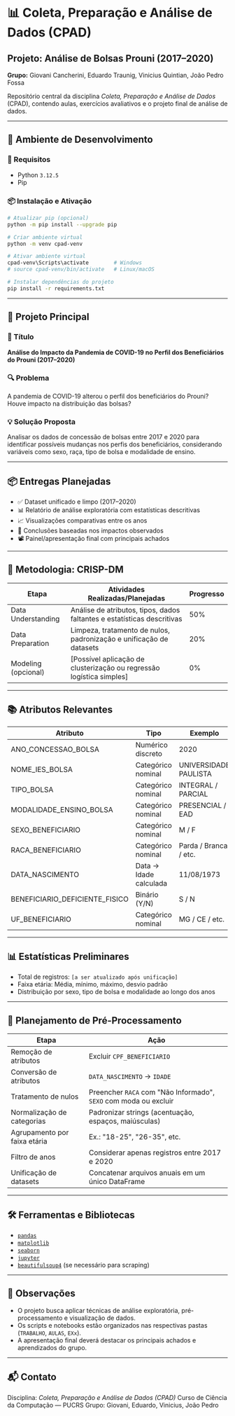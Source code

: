 # 📊 Coleta, Preparação e Análise de Dados (CPAD)

## Projeto: Análise de Bolsas Prouni (2017–2020)

**Grupo:** Giovani Cancherini, Eduardo Traunig, Vinicius Quintian, João Pedro Fossa

Repositório central da disciplina *Coleta, Preparação e Análise de Dados* (CPAD), contendo aulas, exercícios avaliativos e o projeto final de análise de dados.

---

## 🧪 Ambiente de Desenvolvimento

### 🔹 Requisitos

- Python `3.12.5`
- Pip

### 📦 Instalação e Ativação

```sh
# Atualizar pip (opcional)
python -m pip install --upgrade pip

# Criar ambiente virtual
python -m venv cpad-venv

# Ativar ambiente virtual
cpad-venv\Scripts\activate        # Windows
# source cpad-venv/bin/activate   # Linux/macOS

# Instalar dependências do projeto
pip install -r requirements.txt
````

---

## 🧠 Projeto Principal

### 🎯 Título

**Análise do Impacto da Pandemia de COVID-19 no Perfil dos Beneficiários do Prouni (2017–2020)**

### 🔍 Problema

A pandemia de COVID-19 alterou o perfil dos beneficiários do Prouni? Houve impacto na distribuição das bolsas?

### 💡 Solução Proposta

Analisar os dados de concessão de bolsas entre 2017 e 2020 para identificar possíveis mudanças nos perfis dos beneficiários, considerando variáveis como sexo, raça, tipo de bolsa e modalidade de ensino.

---

## 📦 Entregas Planejadas

* ✅ Dataset unificado e limpo (2017–2020)
* 📊 Relatório de análise exploratória com estatísticas descritivas
* 📈 Visualizações comparativas entre os anos
* 📌 Conclusões baseadas nos impactos observados
* 📽️ Painel/apresentação final com principais achados

---

## 🔄 Metodologia: CRISP-DM

| Etapa               | Atividades Realizadas/Planejadas                                        | Progresso |
| ------------------- | ----------------------------------------------------------------------- | --------- |
| Data Understanding  | Análise de atributos, tipos, dados faltantes e estatísticas descritivas | 50%       |
| Data Preparation    | Limpeza, tratamento de nulos, padronização e unificação de datasets     | 20%       |
| Modeling (opcional) | \[Possível aplicação de clusterização ou regressão logística simples]   | 0%        |

---

## 📚 Atributos Relevantes

| Atributo                         | Tipo                   | Exemplo               |
| -------------------------------- | ---------------------- | --------------------- |
| ANO\_CONCESSAO\_BOLSA            | Numérico discreto      | 2020                  |
| NOME\_IES\_BOLSA                 | Categórico nominal     | UNIVERSIDADE PAULISTA |
| TIPO\_BOLSA                      | Categórico nominal     | INTEGRAL / PARCIAL    |
| MODALIDADE\_ENSINO\_BOLSA        | Categórico nominal     | PRESENCIAL / EAD      |
| SEXO\_BENEFICIARIO               | Categórico nominal     | M / F                 |
| RACA\_BENEFICIARIO               | Categórico nominal     | Parda / Branca / etc. |
| DATA\_NASCIMENTO                 | Data → Idade calculada | 11/08/1973            |
| BENEFICIARIO\_DEFICIENTE\_FISICO | Binário (Y/N)          | S / N                 |
| UF\_BENEFICIARIO                 | Categórico nominal     | MG / CE / etc.        |

---

## 📊 Estatísticas Preliminares

* Total de registros: `[a ser atualizado após unificação]`
* Faixa etária: Média, mínimo, máximo, desvio padrão
* Distribuição por sexo, tipo de bolsa e modalidade ao longo dos anos

---

## 🧹 Planejamento de Pré-Processamento

| Etapa                        | Ação                                                             |
| ---------------------------- | ---------------------------------------------------------------- |
| Remoção de atributos         | Excluir `CPF_BENEFICIARIO`                                       |
| Conversão de atributos       | `DATA_NASCIMENTO` → `IDADE`                                      |
| Tratamento de nulos          | Preencher `RACA` com "Não Informado", `SEXO` com moda ou excluir |
| Normalização de categorias   | Padronizar strings (acentuação, espaços, maiúsculas)             |
| Agrupamento por faixa etária | Ex.: "18-25", "26-35", etc.                                      |
| Filtro de anos               | Considerar apenas registros entre 2017 e 2020                    |
| Unificação de datasets       | Concatenar arquivos anuais em um único DataFrame                 |

---

## 🛠️ Ferramentas e Bibliotecas

* [`pandas`](https://pandas.pydata.org/)
* [`matplotlib`](https://matplotlib.org/)
* [`seaborn`](https://seaborn.pydata.org/)
* [`jupyter`](https://jupyter.org/)
* [`beautifulsoup4`](https://pypi.org/project/beautifulsoup4/) (se necessário para scraping)

---

## 📌 Observações

* O projeto busca aplicar técnicas de análise exploratória, pré-processamento e visualização de dados.
* Os scripts e notebooks estão organizados nas respectivas pastas (`TRABALHO`, `AULAS`, `EXx`).
* A apresentação final deverá destacar os principais achados e aprendizados do grupo.

---

## 📬 Contato

Disciplina: *Coleta, Preparação e Análise de Dados (CPAD)*
Curso de Ciência da Computação — PUCRS
Grupo: Giovani, Eduardo, Vinicius, João Pedro